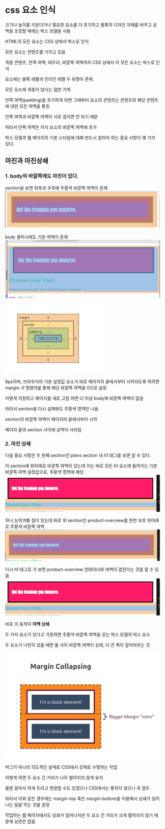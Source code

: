 # css 요소 인식

크기나 높이를 키운다거나 필요한 요소를 더 추가하고 블록의 디자인 자체를 바꾸고 공백을 조정할 때에는 박스 모델을 사용

HTML의 모든 요소는 CSS 상에서 박스로 인식

모든 요소는 컨텐츠를 가지고 있음

계층 콘텐츠, 안쪽 여백, 테두리, 바깥쪽 여백까지 CSS 상에서 이 모든 요소는 박스로 인식

요소에는 블록 레벨과 인라인 레벨 두 유형이 존재.

모든 요소에 계층이 있다는 점만 기억

안쪽 여백(padding)을 추가하게 되면 그때부터 요소의 콘텐츠는 콘텐츠와 해당 콘텐츠에 대한 모든 여백을 통칭

안쪽 여백과 바깥쪽 여백이 서로 겹치면 안 되기 때문

따라서 안쪽 여백은 자식 요소의 바깥쪽 여백에 추가

박스 모델과 웹 페이지의 기본 스타일에 대해 반드시 알아야 하는 중요 사항이 몇 가지 있다.

## 마진과 마진상쇄

### 1. body의 바깥쪽에도 마진이 있다.

section을 보면 좌측과 우측에 주황색 바깥쪽 여백이 존재
![alt text](image.png)

body 클릭시에도 기본 여백이 존재
![alt text](image-1.png)

![alt text](image-2.png)

8px이며, 브라우저의 기본 설정값 요소가 바로 페이지의 끝에서부터 시작되도록 하려면 margin: 0 명령어를 통해 해당 바깥쪽 여백을 0으로 설정

이렇게 저장하고 페이지를 새로 고침 하면 더 이상 body에 바깥쪽 여백이 없음

따라서 section을 다시 살펴봐도 주황색 영역만 나옴

section의 바깥쪽 여백이 페이지의 끝에서부터 시작

페이지 끝과 section 사이에 공백이 사라짐

### 2. 마진 상쇄

다음 중요 사항은 두 번째 section인 plans section 내 h1 태그를 보면 알 수 있다.

이 section에 위아래로 바깥쪽 여백이 있는데 이는 바로 모든 h1 요소에 들어가는 기본 바깥쪽 여백 설정값으로, 주황색 영역에 해당
![alt text](image-4.png)


하나 눈여겨볼 점이 있는데 바로 위 section인 product-overview를 한번 보죠 위아래로 주황색 바깥쪽 여백
![alt text](image-5.png)

다시 h1 태그로 가 보면 product-overview 컨테이너와 여백이 겹친다는 것을 알 수 있음
![alt text](image-4.png)

바로 이 동작이 **여백 상쇄**

두 가지 요소가 있다고 가정하면 주황색 바깥쪽 여백을 갖는 박스 모델의 박스 요소

두 요소가 나란히 있을 때면 둘 사이 바깥쪽 여백이 상쇄, 더 큰 쪽이 덮어씌우는 것

![alt text](image-3.png)

버그가 아니라 의도적인 설계로 CSS에서 강제로 수행하는 작업

이렇게 하면 두 요소 간 거리가 너무 멀어지지 않게 유지

물론 알아서 하게 두라고 명령할 수도 있겠으나 CSS에서는 통하지 않으니 꼭 염두

따라서 이와 같은 경우에는 margin-top 혹은 margin-bottom을 이용해서 상쇄가 일어나는 일을 막는 것을 권장

작업하는 웹 페이지에서도 상쇄가 일어나지만 두 요소 간 거리가 크게 멀어지지 않기 때문에 상관은 없음